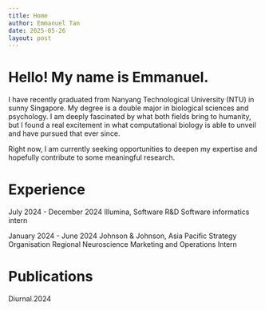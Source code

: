 ```yaml
---
title: Home
author: Emmanuel Tan
date: 2025-05-26
layout: post
---
```


# Hello! My name is Emmanuel. 
I have recently graduated from Nanyang Technological University (NTU) in sunny Singapore. My degree is a double major in biological sciences and psychology. 
I am deeply fascinated by what both fields bring to humanity, but I found a real excitement in what computational biology is able to unveil and have pursued that ever since.

Right now, I am currently seeking opportunities to deepen my expertise and hopefully contribute to some meaningful research. 

# Experience
July 2024 - December 2024
Illumina, Software R&D
Software informatics intern

January 2024 - June 2024
Johnson & Johnson, Asia Pacific Strategy Organisation 
Regional Neuroscience Marketing and Operations Intern

# Publications
Diurnal.2024